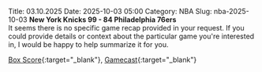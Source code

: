 Title: 03.10.2025
Date: 2025-10-03 05:00
Category: NBA 
Slug: nba-2025-10-03 
**New York Knicks 99 - 84 Philadelphia 76ers**  
It seems there is no specific game recap provided in your request. If you could provide details or context about the particular game you're interested in, I would be happy to help summarize it for you. 

[Box Score](/game/phi-vs-nyk-0012500008/box-score){:target="_blank"}, [Gamecast](/game/phi-vs-nyk-0012500008){:target="_blank"}<br>


